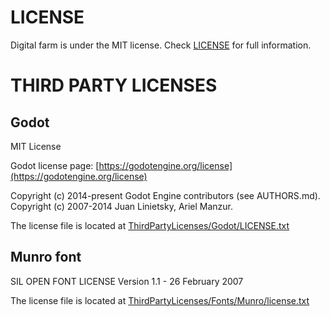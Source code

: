 # LICENSE
Digital farm is under the MIT license. Check [LICENSE](LICENSE) for full information.

# THIRD PARTY LICENSES
## Godot
MIT License

Godot license page: [https://godotengine.org/license](https://godotengine.org/license)

Copyright (c) 2014-present Godot Engine contributors (see AUTHORS.md). \
Copyright (c) 2007-2014 Juan Linietsky, Ariel Manzur.

The license file is located at [ThirdPartyLicenses/Godot/LICENSE.txt](ThirdPartyLicenses/Godot/LICENSE.txt)

## Munro font
SIL OPEN FONT LICENSE Version 1.1 - 26 February 2007

The license file is located at [ThirdPartyLicenses/Fonts/Munro/license.txt](ThirdPartyLicenses/Fonts/Munro/license.txt)
